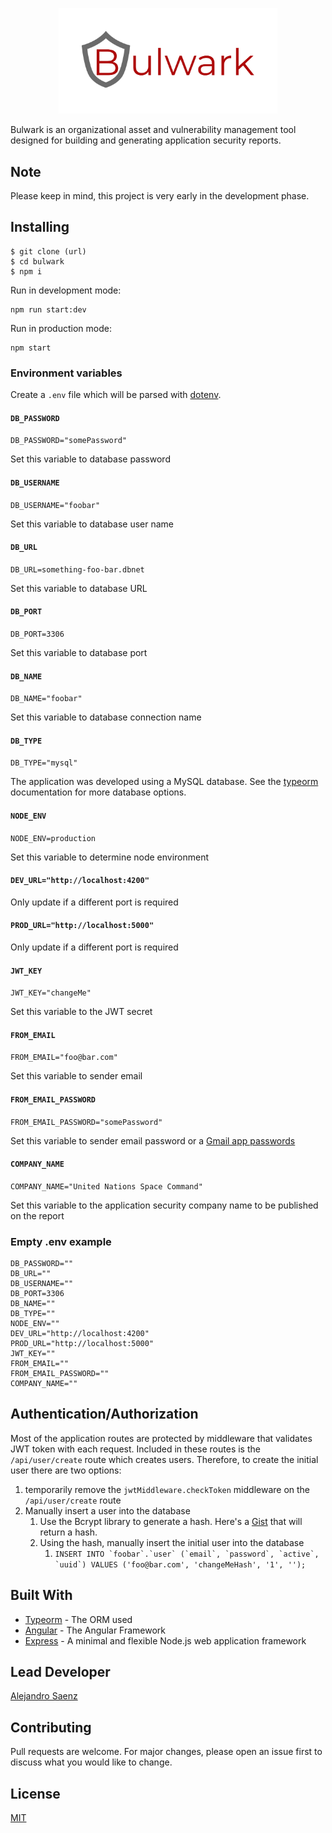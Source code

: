 <p align="center">
  <img width="350" src="frontend/src/assets/logo.png">
</p>

Bulwark is an organizational asset and vulnerability management tool designed for building and generating application security reports.

## Note

Please keep in mind, this project is very early in the development phase.

## Installing

```
$ git clone (url)
$ cd bulwark
$ npm i
```

Run in development mode:

```
npm run start:dev
```

Run in production mode:

```
npm start
```

### Environment variables

Create a `.env` file which will be parsed with [dotenv](https://www.npmjs.com/package/dotenv).

#### `DB_PASSWORD`

`DB_PASSWORD="somePassword"`

Set this variable to database password

#### `DB_USERNAME`

`DB_USERNAME="foobar"`

Set this variable to database user name

#### `DB_URL`

`DB_URL=something-foo-bar.dbnet`

Set this variable to database URL

#### `DB_PORT`

`DB_PORT=3306`

Set this variable to database port

#### `DB_NAME`

`DB_NAME="foobar"`

Set this variable to database connection name

#### `DB_TYPE`

`DB_TYPE="mysql"`

The application was developed using a MySQL database. See the [typeorm](https://github.com/typeorm/typeorm/blob/master/docs/connection-options.md#common-connection-options) documentation for more database options.

#### `NODE_ENV`

`NODE_ENV=production`

Set this variable to determine node environment

#### `DEV_URL="http://localhost:4200"`

Only update if a different port is required

#### `PROD_URL="http://localhost:5000"`

Only update if a different port is required

#### `JWT_KEY`

`JWT_KEY="changeMe"`

Set this variable to the JWT secret

#### `FROM_EMAIL`

`FROM_EMAIL="foo@bar.com"`

Set this variable to sender email

#### `FROM_EMAIL_PASSWORD`

`FROM_EMAIL_PASSWORD="somePassword"`

Set this variable to sender email password or a [Gmail app passwords](https://support.google.com/mail/answer/185833?hl=en)

#### `COMPANY_NAME`

`COMPANY_NAME="United Nations Space Command"`

Set this variable to the application security company name to be published on the report

### Empty .env example

```
DB_PASSWORD=""
DB_URL=""
DB_USERNAME=""
DB_PORT=3306
DB_NAME=""
DB_TYPE=""
NODE_ENV=""
DEV_URL="http://localhost:4200"
PROD_URL="http://localhost:5000"
JWT_KEY=""
FROM_EMAIL=""
FROM_EMAIL_PASSWORD=""
COMPANY_NAME=""
```

## Authentication/Authorization

Most of the application routes are protected by middleware that validates JWT token with each request. Included in these routes is the `/api/user/create` route which creates users. Therefore, to create the initial user there are two options:

1. temporarily remove the `jwtMiddleware.checkToken` middleware on the `/api/user/create` route
2. Manually insert a user into the database
   1. Use the Bcrypt library to generate a hash. Here's a [Gist](https://gist.github.com/Whamo12/e16fe650af4a04044768d216f39f0492) that will return a hash.
   2. Using the hash, manually insert the initial user into the database
      1. `` INSERT INTO `foobar`.`user` (`email`, `password`, `active`, `uuid`) VALUES ('foo@bar.com', 'changeMeHash', '1', ''); ``

## Built With

- [Typeorm](https://typeorm.io/#/) - The ORM used
- [Angular](https://angular.io/) - The Angular Framework
- [Express](https://expressjs.com/) - A minimal and flexible Node.js web application framework

## Lead Developer

[Alejandro Saenz](https://github.com/Whamo12)

## Contributing

Pull requests are welcome. For major changes, please open an issue first to discuss what you would like to change.

## License

[MIT](https://choosealicense.com/licenses/mit/)
